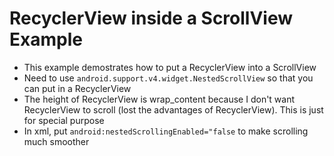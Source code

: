 # RecyclerView inside a ScrollView Example

* This example demostrates how to put a RecyclerView into a ScrollView
* Need to use ```android.support.v4.widget.NestedScrollView``` so that you can put in a RecyclerView
* The height of RecyclerView is wrap_content because I don't want RecyclerView to scroll (lost the advantages of RecyclerView). This is just for special purpose
* In xml, put ```android:nestedScrollingEnabled="false``` to make scrolling much smoother
